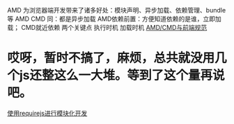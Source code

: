 AMD 为浏览器端开发带来了诸多好处：模块声明、异步加载、依赖管理、bundle等
AMD CMD
同：都是异步加载
AMD依赖前置：方便知道依赖的是谁，立即加载；
CMD就近依赖
两个关键点
执行时机
加载时机
[AMD/CMD与前端规范](http://blog.gejiawen.com/2014/07/18/small-talk-about-fe-spec/)
# 哎呀，暂时不搞了，麻烦，总共就没用几个js还整这么一大堆。等到了这个量再说吧。

[使用requirejs进行模块化开发](http://w3cboy.com/post/2014/09/%E4%BD%BF%E7%94%A8requirejs%E8%BF%9B%E8%A1%8C%E6%A8%A1%E5%9D%97%E5%8C%96%E5%BC%80%E5%8F%91/)
